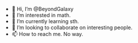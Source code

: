 - 👋 Hi, I’m @BeyondGalaxy
- 👀 I’m interested in math.
- 🌱 I’m currently learning sth.
- 💞️ I’m looking to collaborate on interesting people.
- 📫 How to reach me. No way.

<!---
BeyondGalaxy/BeyondGalaxy is a ✨ special ✨ repository because its `README.md` (this file) appears on your GitHub profile.
You can click the Preview link to take a look at your changes.
--->
